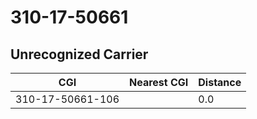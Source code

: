# 310-17-50661
## Unrecognized Carrier


| CGI | Nearest CGI | Distance |
|-----|-------------|----------|
| 310-17-50661-106 |  | 0.0 |
